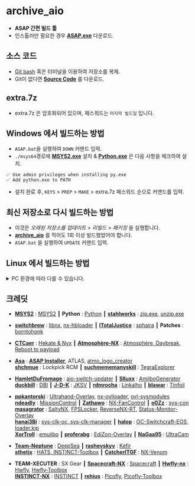 # archive_aio
  - **ASAP 간편 빌드 툴**
  - 인스톨러만 필요한 경우 **[ASAP.exe](https://github.com/Yorunokyujitsu/archive_aio/releases/latest/download/ASAP.exe)** 다운로드.

## 소스 코드
- [Git bash](https://git-scm.com/downloads) 혹은 터미널을 이용하여 저장소를 복제.
- Git이 없다면 **[Source Code](https://github.com/Yorunokyujitsu/archive_aio/archive/refs/heads/main.zip)** 를 다운로드.

## extra.7z
- extra.7z 은 암호화되어 있으며, 패스워드는 `마지막 빌드일` 입니다.

## Windows 에서 빌드하는 방법
- `ASAP.bat`을 실행하여 `DOWN` 커맨드 입력.
- `./msys64`경로에 **[MSYS2.exe](https://github.com/msys2/msys2-installer/releases/latest)** 설치 & **[Python.exe](https://www.python.org/downloads)** 은 다음 사항을 체크하여 설치.
```
✅ Use admin privileges when installing py.exe
✅ Add python.exe to PATH
```
- 설치 완료 후, `KEYS` > `PREP` > `MAKE` > extra.7z 패스워드 순으로 커맨드를 입력.

## 최신 저장소로 다시 빌드하는 방법
- 이것은 *오래된 저장소를 업데이트* > *리빌드* > *패키징* 을 실행합니다.
- **[archive_aio](https://github.com/Yorunokyujitsu/archive_aio)** 를 적어도 1회 이상 빌드했었어야 합니다.
- `ASAP.bat` 을 실행하여 `UPDATE` 커맨드 입력. 

## Linux 에서 빌드하는 방법
<details><summary>PC 환경에 따라 다를 수 있습니다.</summary>
  
- 유틸리티 & 파이썬 라이브러리 설치.
```
sudo apt install lz4 zip git make gcc python3 python-is-python3 python3-pip 
sudo pip install py pillow pycryptodome lz4 numpy

# 먄약 우분투 버전이 22.04 ~ 일 경우
sudo apt update
sudo apt install lz4 zip git make gcc python3 python-is-python3 python3-py python3-pip python3-pil python3-pycryptodome python3-lz4 python3-numpy
```
- devkitpro 설치.
```
wget https://apt.devkitpro.org/install-devkitpro-pacman
chmod +x ./install-devkitpro-pacman
sudo ./install-devkitpro-pacman
```
- devkitpro-pacman 패키지 설치.
```
sudo dkp-pacman -Syuu --needed --noconfirm \
    devkitA64 devkitARM dkp-toolchain-vars hactool \
    switch-dev switch-sdl2_image switch-sdl2_gfx switch-glad switch-glfw switch-glm \
    switch-freetype switch-libconfig switch-libjson-c switch-physfs \
    switch-curl switch-zziplib switch-mbedtls switch-jansson switch-tinyxml2
```
- devkitpro에 대한 환경변수 설정.
```
export DEVKITPRO=/opt/devkitpro
export DEVKITARM=/opt/devkitpro/devkitARM
export DEVKITPPC=/opt/devkitpro/devkitPPC
```
- 저장소를 빌드.
```
cd archive_aio/misc/scripts
chmod +x linux.sh
./linux.sh
```

</details>

## 크레딧
- **[MSYS2](https://www.msys2.org/)** : [MSYS2](https://github.com/msys2/msys2-installer) ┃ **Python** : [Python](https://www.python.org) ┃ **[stahlworks](http://stahlworks.com/)** : [zip.exe](http://stahlworks.com/dev/zip.exe), [unzip.exe](http://stahlworks.com/dev/unzip.exe)

- **[switchbrew](https://github.com/switchbrew)** : [libnx](https://github.com/switchbrew/libnx), [nx-hbloader](https://github.com/switchbrew/nx-hbloader) ┃ **[ITotalJustice](https://github.com/ITotalJustice)** : [sphaira](https://github.com/ITotalJustice/sphaira) ┃ **Patches** : [borntohonk](https://github.com/borntohonk)

- **[CTCaer](https://github.com/CTCaer)** : [Hekate & Nyx](https://github.com/CTCaer/hekate) ┃ **[Atmosphère-NX](https://github.com/Atmosphere-NX)** : [Atmosphère, Daybreak, Reboot to payload](https://github.com/Atmosphere-NX/Atmosphere)

- **[Asa](https://github.com/Asadayot)** : **[ASAP Installer](https://github.com/Yorunokyujitsu/archive_aio/releases/latest/download/ASAP.exe)**, ATLAS, [atmo_logo_creator](https://github.com/Yorunokyujitsu/atmo_logo_creator) <br> **[shchmue](https://github.com/shchmue)** : Lockpick RCM ┃ **[suchmememanyskill](https://github.com/suchmememanyskill)** : [TegraExplorer](https://github.com/suchmememanyskill/TegraExplorer)

- **[HamletDuFromage](https://github.com/HamletDuFromage)** : [aio-switch-updater](https://github.com/HamletDuFromage/aio-switch-updater) ┃ **[Slluxx](https://github.com/Slluxx)** : [AmiiboGenerator](https://github.com/Slluxx/AmiiboGenerator) <br> **[duckbill](https://gbatemp.net/search/9668717/?c[users]=duckbill007&o=date)** : [DBI](https://github.com/rashevskyv/dbi) ┃ **[J-D-K](https://github.com/J-D-K)** : [JKSV](https://github.com/J-D-K/JKSV) ┃ **[rdmrocha](https://github.com/rdmrocha)** : [Linkalho](https://github.com/rdmrocha/linkalho) ┃ **[blawar](https://tinfoil.io/)** : [Tinfoil](https://tinfoil.io/)

- **[ppkantorski](https://github.com/ppkantorski)** : [Ultrahand-Overlay](https://github.com/ppkantorski/Ultrahand-Overlay), [nx-ovlloader](https://github.com/ppkantorski/nx-ovlloader), [ovl-sysmodules](https://github.com/ppkantorski/ovl-sysmodules) <br> **[ndeadly](https://github.com/ndeadly)** : [MissionControl](https://github.com/ndeadly/MissionControl) ┃ **[Zathawo](https://github.com/Zathawo)** : [NX-FanControl](https://github.com/Zathawo/NX-FanControl) ┃ **[o0Zz](https://github.com/o0Zz)** : [sys-con](https://github.com/o0Zz/sys-con) <br> **[masagrator](https://github.com/masagrator)** : [SaltyNX](https://github.com/masagrator/SaltyNX), [FPSLocker](https://github.com/masagrator/FPSLocker), [ReverseNX-RT](https://github.com/masagrator/ReverseNX-RT), [Status-Monitor-Overlay](https://github.com/masagrator/Status-Monitor-Overlay) <br> **[hanai3Bi](https://discord.gg/KJQdJnKWqa)** : [sys-clk-oc, sys-clk-manager](https://discord.gg/KJQdJnKWqa) ┃ **[halop](https://github.com/halop)** : [OC-Switchcraft-EOS, loader.kip](https://github.com/halop/OC-Switchcraft-EOS) <br> **[XorTroll](https://github.com/XorTroll)** : [emuiibo](https://github.com/XorTroll/emuiibo) ┃ **[proferabg](https://github.com/proferabg)** : [EdiZon-Overlay](https://github.com/proferabg/EdiZon-Overlay) ┃ **[NaGaa95](https://github.com/NaGaa95)** : [UltraCam](https://github.com/NaGaa95/Ultracam-Overlay)

- **[Team-Neptune](https://github.com/Team-Neptune)** : [DeepSea](https://github.com/Team-Neptune/DeepSea) ┃ **[rashevskyv](https://github.com/rashevskyv)** : [Kefir](https://github.com/rashevskyv/kefir) <br> **[sthetix](https://www.sthetix.info)** : [HATS, INSTINCT-Toolbox](https://filedn.com/lric62b9t2vz5v4OvwHkKJS/HATS) ┃ **[CatcherITGF](https://github.com/CatcherITGF)** : [NX-Venom](https://github.com/CatcherITGF/NX-Venom)

- **TEAM-XECUTER** : SX Gear ┃ **[Spacecraft-NX](https://github.com/Spacecraft-NX)** : [Spacecraft](https://github.com/Spacecraft-NX/firmware) ┃ **[Hwfly-nx](https://github.com/hwfly-nx)** : [Hwfly](https://github.com/hwfly-nx/firmware), [Hwfly-Toolbox](https://github.com/hwfly-nx/hwfly-toolbox) <br> **[INSTINCT-NX](https://drive.google.com/drive/folders/16A9lhFMS_zuNKO6AZEB2QH8XLo7skx86)** : [INSTINCT](https://drive.google.com/drive/folders/16A9lhFMS_zuNKO6AZEB2QH8XLo7skx86) ┃ **[rehius](https://github.com/rehius)** : [Picofly](https://github.com/rehius/usk), [Picofly-Toolbox](https://gbatemp.net/threads/picofly-a-hwfly-switch-modchip.622701/page-78#post-10090767)